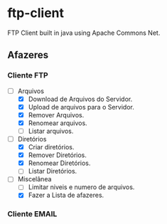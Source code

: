 # ftp-client
FTP Client built in java using Apache Commons Net.

## Afazeres
### Cliente FTP
-[ ] Arquivos
  -[x] Download de Arquivos do Servidor.
  -[x] Upload de arquivos para o Servidor.
  -[x] Remover Arquivos. 
  -[x] Renomear arquivos.
  -[ ] Listar arquivos. 
-[ ] Diretórios
  -[x] Criar diretórios.
  -[x] Remover Diretórios.
  -[x] Renomear Diretórios.
  -[ ] Listar Diretórios.
-[ ] Miscelânea
  -[ ] Limitar niveis e numero de arquivos.
  -[x] Fazer a Lista de afazeres.

### Cliente EMAIL